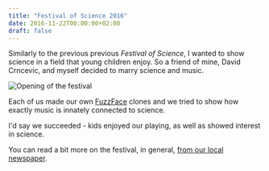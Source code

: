 ```yaml
---
title: "Festival of Science 2016"
date: 2016-11-22T00:00:00+02:00
draft: false
---
```


Similarly to the previous previous _Festival of Science_, I wanted to show
science in a field that young children enjoy. So a friend of mine, David
Crncevic, and myself decided to marry science and music.

![Opening of the festival](http://rtrs.tv/_FOTO/nwz/1118/111880.jpg)

Each of us made our own
[FuzzFace](https://www.jimdunlop.com/product/jdf2-7-10137-00650-8.do) clones and
we tried to show how exactly music is innately connected to science.

I'd say we succeeded - kids enjoyed our playing, as well as showed interest in
science.

You can read a bit more on the festival, in general, [from our local 
newspaper](https://banjaluka.net/u-domu-omladine-otvoren-festival-nauke/).
